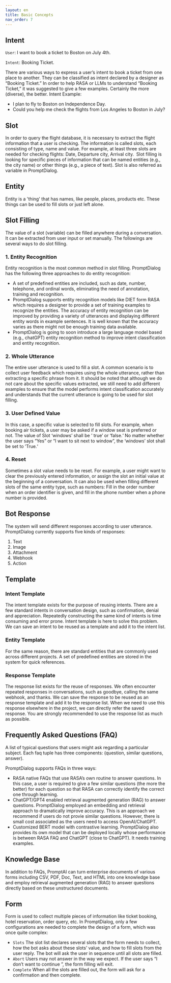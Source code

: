 ```yaml
---
layout: en
title: Basic Concepts
nav_order: 7
---
```

## Intent

`User`:  I want to book a ticket to Boston on July 4th. 

`Intent`: Booking Ticket.  

There are various ways to express a user’s intent to book a ticket from one place to another.  They can be classified as intent declared by a designer as “Booking Ticket.”  In order to help RASA or LLMs to understand “Booking Ticket,” it was suggested to give a few examples.  Certainly the more (diverse), the better. 
Intent Example: 
* I plan to fly to Boston on Independence Day.
* Could you help me check the flights from Los Angeles to Boston in July? 

## Slot
In order to query the flight database, it is necessary to extract the flight information that a user is checking.  The information is called slots, each consisting of type, name and value. For example, at least three slots are needed for checking flights: Date, Departure city, Arrival city.  Slot filling is looking for specific pieces of information that can be named entities (e.g., the city name) or other things (e.g., a piece of text).  Slot is also referred as variable in PromptDialog.  

## Entity
Entity is a 'thing' that has names, like people, places, products etc.  These things can be used to fill slots or just left alone. 

## Slot Filling
The value of a slot (variable) can be filled anywhere during a conversation. It can be extracted from user input or set manually. The followings are several ways to do slot filling.

### 1. Entity Recognition
Entity recognition is the most common method in slot filling.  PromptDialog has the following three approaches to do entity recognition:

* A set of predefined entities are included, such as date, number, telephone, and ordinal words, eliminating the need of annotation, training and recognition.  
* PromptDialog supports entity recognition models like DIET form RASA which requires a designer to provide a set of training examples to recognize the entities.  The accuracy of entity recognition can be improved by providing a variety of utterances and displaying different entity words in example sentences. It is well known that the accuracy varies as there might not be enough training data available.
* PromptDialog is going to soon introduce a large language model based (e.g., chatGPT) entity recognition method to improve intent classification and entity recognition. 

### 2. Whole Utterance
The entire user utterance is used to fill a slot.   A common scenario is to collect user feedback which requires using the whole utterance, rather than extracting a specific phrase from it. It should be noted that although we do not care about the specific values extracted, we still need to add different examples to ensure that the model performs intent classification accurately and understands that the current utterance is going to be used for slot filling. 

### 3. User Defined Value
In this case, a specific value is selected to fill slots.  For example, when booking air tickets, a user may be asked if a window seat is preferred or not.  The value of Slot ‘windows’ shall be ’ true’ or ‘false.‘  No matter whether the user says “Yes” or “I want to sit next to window”, the ‘windows’ slot shall be set to ’True.‘  

### 4. Reset
Sometimes a slot value needs to be reset.   For example, a user might want to clear the previously entered information, or assign the slot an initial value at the beginning of a conversation.  It can also be used when filling different slots of the same entity type, such as numbers: Fill in the order number when an order identifier is given, and fill in the phone number when a phone number is provided. 

## Bot Response
The system will send different responses according to user utterance. PromptDialog currently supports five kinds of responses:
1. Text
2. Image
3. Attachment
4. Webhook
5. Action


## Template 

### Intent Template 
The intent template exists for the purpose of reusing intents. There are a few standard intents in conversation design, such as confirmation, denial and appreciation. Repeatedly constructing the same kind of intents is time consuming and error prone. Intent template is here to solve this problem. We can save an intent to be reused as a template and add it to the intent list. 

### Entity Template
For the same reason, there are standard entities that are commonly used across different projects.  A set of predefined entities are stored in the system for quick references.  

### Response Template
The response list exists for the reuse of responses. We often encounter repeated responses in conversations, such as goodbye, calling the same webhook, and thanks.  We can save the response to be reused as an response template and add it to the response list. When we need to use this response elsewhere in the project, we can directly refer the saved response.  You are strongly recommended to use the response list as much as possible. 

## Frequently Asked Questions (FAQ) 
A list of typical questions that users might ask regarding a particular subject.  Each faq tuple has three components: (question, similar questions, answer).

PromptDialog supports FAQs in three ways:
* RASA native FAQs that use RASA’s own routine to answer questions.  In this case, a user is required to give a few similar questions (the more the better) for each question so that RASA can correctly identify the correct one through learning. 
* ChatGPT/GPT4 enabled retrieval augmented generation (RAG) to answer questions.  PromptDialog employed an embedding and retrieval approach to dramatically improve accuracy.  This is an approach we recommend if users do not provie similar questions. However, there is small cost associated as the users need to access OpenAI/ChatGPT. 
* Customized BERT model with contrastive learning.  PromptDialog also provides its own model that can be deployed locally whose performance is between RASA FAQ and ChatGPT (close to ChatGPT).  It needs training examples. 

## Knowledge Base
In addition to FAQs, PromptAI can turn enterprise documents of various forms including CSV, PDF, Doc, Text, and HTML into one knowledge base and employ retrieval augmented generation (RAG) to answer questions directly based on these unstructured documents.

## Form
Form is used to collect multiple pieces of information like ticket booking, hotel reservation, order query, etc.  In PromptDialog, only a few configurations are needed to complete the design of a form, which was once quite complex: 
* `Slots`  The slot list declares several slots that the form needs to collect, how the bot asks about these slots’ value, and how to fill slots from the user reply. The bot will ask the user in sequence until all slots are filled. 
* `Abort` Users may not answer in the way we expect. If the user says “I don’t want to continue ”, the form filling will exit.
* `Complete` When all the slots are filled out, the form will ask for a confirmation and then complete.  
